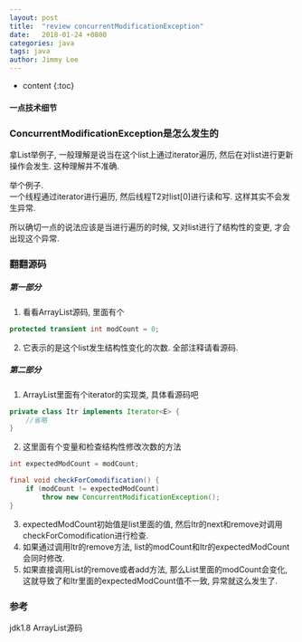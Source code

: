 ```yaml
---
layout: post
title:  "review concurrentModificationException"
date:   2018-01-24 +0800
categories: java
tags: java
author: Jimmy Lee
---
```


* content
{:toc}


#### 一点技术细节  


### ConcurrentModificationException是怎么发生的  
拿List举例子, 一般理解是说当在这个list上通过iterator遍历, 然后在对list进行更新操作会发生. 这种理解并不准确.  


举个例子.  
一个线程通过iterator进行遍历, 然后线程T2对list[0]进行读和写. 这样其实不会发生异常.


所以确切一点的说法应该是当进行遍历的时候, 又对list进行了结构性的变更, 才会出现这个异常.  


### 翻翻源码  
##### 第一部分
1. 看看ArrayList源码, 里面有个   
```java
protected transient int modCount = 0;
```

2. 它表示的是这个list发生结构性变化的次数. 全部注释请看源码.   

##### 第二部分
1. ArrayList里面有个iterator的实现类, 具体看源码吧     
```java
private class Itr implements Iterator<E> {
	//省略
}
```

2. 这里面有个变量和检查结构性修改次数的方法
```java
int expectedModCount = modCount;

final void checkForComodification() {
    if (modCount != expectedModCount)
        throw new ConcurrentModificationException();
}
```

3. expectedModCount初始值是list里面的值, 然后Itr的next和remove对调用checkForComodification进行检查.   
4. 如果通过调用Itr的remove方法, list的modCount和Itr的expectedModCount会同时修改.   
5. 如果直接调用List的remove或者add方法, 那么List里面的modCount会变化, 这就导致了和Itr里面的expectedModCount值不一致, 异常就这么发生了.


### 参考  
jdk1.8 ArrayList源码